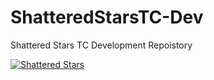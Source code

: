 # ShatteredStarsTC-Dev
Shattered Stars TC Development Repoistory

<a href="http://www.moddb.com/mods/shattered-stars" title="View Shattered Stars on Mod DB"><img src="http://button.moddb.com/popularity/medium/mods/28548.png" alt="Shattered Stars"></a>